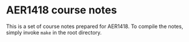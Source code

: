 # AER1418 course notes

This is a set of course notes prepared for AER1418. To compile the notes, simply invoke `make` in the root directory.
